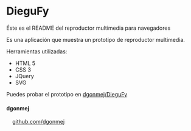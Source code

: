 DieguFy
==========

Éste es el README del reproductor multimedia para navegadores

Es una aplicación que muestra un prototipo de reproductor multimedia.

Herramientas utilizadas:
+ HTML 5
+ CSS 3
+ JQuery
+ SVG

Puedes probar el prototipo en [dgonmej/DieguFy](https://dgonmej.github.io/DieguFy/)

#### dgonmej

&nbsp;&nbsp;&nbsp;&nbsp;[github.com/dgonmej](https://github.com/dgonmej)